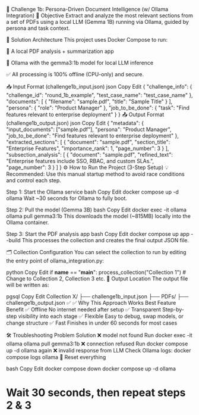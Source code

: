 🚀 Challenge 1b: Persona-Driven Document Intelligence (w/ Ollama Integration)
🧠 Objective
Extract and analyze the most relevant sections from a set of PDFs using a local LLM (Gemma 1B) running via Ollama, guided by persona and task context.

🧰 Solution Architecture
This project uses Docker Compose to run:

📄 A local PDF analysis + summarization app

🧠 Ollama with the gemma3:1b model for local LLM inference

✅ All processing is 100% offline (CPU-only) and secure.

📥 Input Format (challenge1b_input.json)
json
Copy
Edit
{
  "challenge_info": {
    "challenge_id": "round_1b_example",
    "test_case_name": "test_case_name"
  },
  "documents": [
    { "filename": "sample.pdf", "title": "Sample Title" }
  ],
  "persona": {
    "role": "Product Manager"
  },
  "job_to_be_done": {
    "task": "Find features relevant to enterprise deployment"
  }
}
📤 Output Format (challenge1b_output.json)
json
Copy
Edit
{
  "metadata": {
    "input_documents": ["sample.pdf"],
    "persona": "Product Manager",
    "job_to_be_done": "Find features relevant to enterprise deployment"
  },
  "extracted_sections": [
    {
      "document": "sample.pdf",
      "section_title": "Enterprise Features",
      "importance_rank": 1,
      "page_number": 3
    }
  ],
  "subsection_analysis": [
    {
      "document": "sample.pdf",
      "refined_text": "Enterprise features include SSO, RBAC, and custom SLAs.",
      "page_number": 3
    }
  ]
}
⚙️ How to Run the Project (3-Step Setup)
💡 Recommended: Use this manual startup method to avoid race conditions and control each step.

Step 1: Start the Ollama service
bash
Copy
Edit
docker compose up -d ollama
Wait ~30 seconds for Ollama to fully boot.

Step 2: Pull the model (Gemma 3B)
bash
Copy
Edit
docker exec -it ollama ollama pull gemma3:1b
This downloads the model (~815MB) locally into the Ollama container.

Step 3: Start the PDF analysis app
bash
Copy
Edit
docker compose up app --build
This processes the collection and creates the final output JSON file.

🗂️ Collection Configuration
You can select the collection to run by editing the entry point of ollama_integration.py:

python
Copy
Edit
if __name__ == "__main__":
    process_collection("Collection 1")  # Change to Collection 2, Collection 3 etc.
📍 Output Location
The output file will be written as:

pgsql
Copy
Edit
Collection X/
├── challenge1b_input.json
├── PDFs/
├── challenge1b_output.json  ✅
✅ Why This Approach Works Best
Feature	Benefit
✅ Offline	No internet needed after setup
✅ Transparent	Step-by-step visibility into each stage
✅ Flexible	Easy to debug, swap models, or change structure
✅ Fast	Finishes in under 60 seconds for most cases

🛠 Troubleshooting
Problem	Solution
❌ model not found	Run docker exec -it ollama ollama pull gemma3:1b
❌ connection refused	Run docker compose up -d ollama again
❌ invalid response from LLM	Check Ollama logs: docker compose logs ollama
🧼 Reset everything	

bash
Copy
Edit
docker compose down
docker compose up -d ollama
# Wait 30 seconds, then repeat steps 2 & 3
